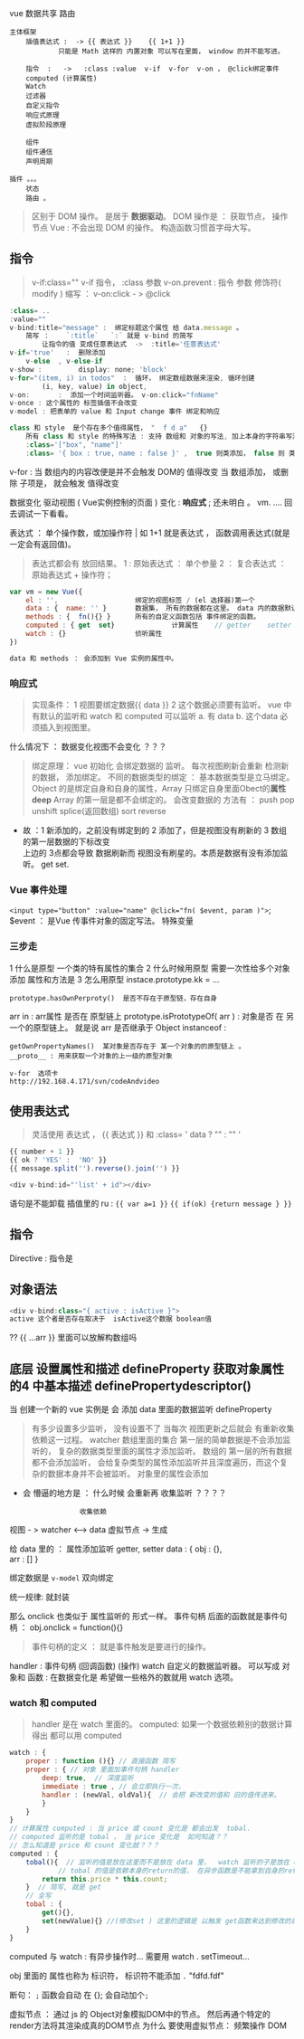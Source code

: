 
vue 
    数据共享
    路由

    主体框架
        插值表达式 :  -> {{ 表达式 }}    {{ 1+1 }}
                只能是 Math 这样的 内置对象 可以写在里面， window 的并不能写进。 

        指令  :   ->   :class :value  v-if  v-for  v-on ， @click绑定事件
        computed (计算属性)
        Watch
        过滤器
        自定义指令
        响应式原理
        虚拟阶段原理

        组件
        组件通信
        声明周期

    插件 。。。 
        状态
        路由 。 

> 区别于 DOM 操作。 是居于 **数据驱动**。
> DOM 操作是 ： 获取节点， 操作节点
> Vue : 不会出现 DOM 的操作。 
构造函数习惯首字母大写。 

## 指令
> v-if:class=""       v-if 指令，     :class 参数
> v-on.prevent  : 指令  参数   修饰符( modify )
> 缩写 ：  v-on:click - >  @click

```js
:class= ..
:value="" 
v-bind:title="message" :  绑定标题这个属性 给 data.message 。 
    简写 ：    `:title`   `:` 就是 v-bind 的简写
        让指令的值 变成任意表达式  ->  :title='任意表达式'
v-if='true'   :  删除添加
    v-else  , v-else-if
v-show :         display: none; 'block'
v-for="(item, i) in todos"  :  循环， 绑定数组数据来渲染, 循环创建
        (i, key, value) in object,  
v-on:       :  添加一个时间监听器。 v-on:click="fnName"
v-once : 这个属性的 标签插值不会改变
v-model : 把表单的 value 和 Input change 事件 绑定和响应

class 和 style  是个存在多个值得属性， "  f d a"   {} 
    所有 class 和 style 的特殊写法 : 支持 数组和 对象的写法, 加上本身的字符串写法。 
    :class='["box", "name"]'
    :class= '{ box : true, name : false }' ,  true 则类添加， false 则 类remove
```
v-for :  当 数组内的内容改便是并不会触发 DOM的 值得改变
         当 数组添加， 或删除 子项是， 就会触发 值得改变


数据变化 驱动视图 ( Vue实例控制的页面 ) 变化  :  **响应式** ; 还未明白 。 
vm.  ....  回去调试一下看看。 

表达式 ： 单个操作数，或加操作符  |  如 1+1 就是表达式 ， 函数调用表达式(就是一定会有返回值)。 
> 表达式都会有 放回结果。 
    1 : 原始表达式 ： 单个参量
    2 ： 复合表达式 ： 原始表达式 + 操作符；   

```js 
var vm = new Vue({
    el : '',                   绑定的视图标签 / (el 选择器)第一个
    data : {  name: '' }       数据集， 所有的数据都在这里。 data 内的数据默认都是响应式的。 数据变化驱动视图变化。
    methods : {  fn(){} }      所有的自定义函数包括 事件绑定的函数。  
    computed : { get  set}              计算属性    // getter    setter
    watch : {}                 侦听属性
})

data 和 methods ： 会添加到 Vue 实例的属性中。 
```
### 响应式
> 实现条件：  1 视图要绑定数据{{ data }}  2 这个数据必须要有监听。 vue 中有默认的监听和 watch 和 computed 可以监听
    a. 有 data 
    b. 这个data 必须插入到视图里。

什么情况下 ： 数据变化视图不会变化 ？？？ 
> 绑定原理： vue 初始化 会绑定数据的 监听。 每次视图刷新会重新 检测新的数据， 添加绑定。
> 不同的数据类型的绑定 ：  基本数据类型是立马绑定。  Object 的是绑定自身和自身的属性，Array 只绑定自身里面Obect的**属性 deep**  Array 的第一层是都不会绑定的。 
> 会改变数据的 方法有 ：  push pop unshift splice(返回数组)  sort reverse

- 故 ：1  新添加的，之前没有绑定到的   2 添加了，但是视图没有刷新的  3 数组的第一层数据的下标改变   
上边的 3点都会导致 数据刷新而 视图没有刷星的。本质是数据有没有添加监听。 get set.



### Vue 事件处理
`<input type="button" :value="name" @click="fn( $event, param )">`;
    $event ： 是Vue 传事件对象的固定写法。 特殊变量


### 三步走

1 什么是原型
    一个类的特有属性的集合
2 什么时候用原型
    需要一次性给多个对象添加 属性和方法是
3 怎么用原型
    instace.prototype.kk = ... 


    prototype.hasOwnPerproty()  是否不存在于原型链，存在自身
arr    in :  arr属性 是否在 原型链上 
    prototype.isPrototypeOf( arr )    :  对象是否 在 另一个的原型链上。 就是说  arr  是否继承于 Object
    instanceof  : 

    getOwnPropertyNames()  某对象是否存在于 某一个对象的的原型链上 。  
    __proto__ : 用来获取一个对象的上一级的原型对象

    v-for  选项卡
    http://192.168.4.171/svn/codeAndvideo

##  使用表达式
> 灵活使用 表达式 ， {{  表达式 }}   和  :class= ' data ? "" : "" ' 

```js
{{ number + 1 }}
{{ ok ? 'YES' :  'NO' }}
{{ message.split('').reverse().join('') }}

<div v-bind:id="'list' + id"></div>
```

语句是不能卸载 插值里的 ru  : `{{ var a=1 }}`  `{{ if(ok) {return message } }}`

## 指令
Directive  : 指令是


## 对象语法

```js
<div v-bind:class="{ active : isActive }">    
active 这个者是否存在取决于  isActive这个数据 boolean值
```

?? {{ ...arr }}  里面可以放解构数组吗

## 底层 设置属性和描述 defineProperty  获取对象属性的4 中基本描述 definePropertydescriptor()

当 创建一个新的  vue 实例是 会 添加  data  里面的数据监听 defineProperty 
> 有多少设置多少监听，  没有设置不了
> 当每次 视图更新之后就会 有重新收集依赖这一过程。 watcher
> 数组里面的集合  第一层的简单数据是不会添加监听的， 复杂的数据类型里面的属性才添加监听。 
> 数组的 第一层的所有数据都不会添加监听， 会给复杂类型的属性添加监听并且深度遍历，而这个复杂的数据本身并不会被监听。
> 对象里的属性会添加

-  会 懵逼的地方是 ： 什么时候 会重新再 收集监听 ？？？？  

                     收集依赖    
视图 - >   watcher   <--> data
虚拟节点 -> 生成 


给 data 里的 ： 属性添加监听  getter, setter
data : {
    obj : {},    
    arr : []
}

绑定数据是  `v-model` 双向绑定

统一规律: 就封装

那么  onclick   也类似于 属性监听的 形式一样。 
事件句柄 后面的函数就是事件句柄 ：   obj.onclick = function(){}
> 事件句柄的定义 ： 就是事件触发是要进行的操作。

handler : 事件句柄  (回调函数)   (操作)
watch 自定义的数据监听器。   可以写成 对象和 函数 
: 在数据变化是 希望做一些格外的数就用 watch 选项。 

### watch 和 computed
> handler 是在 watch 里面的。
computed:     如果一个数据依赖别的数据计算得出 都可以用 computed 
```js
watch : {
    proper : function (){} // 直接函数 简写
    proper : { // 对象 里面加事件句柄 handler  
        deep: true,  // 深度监听
        immediate : true , // 会立即执行一次， 
        handler : (newVal, oldVal){  // 会把 新改变的值和 旧的值传进来。
        }
    }
}
// 计算属性 computed : 当 price 或 count 变化是 都会出发  tobal. 
// computed 监听的是 tobal ， 当 price 变化是  如何知道？？ 
// 怎么知道是 price 和 count 变化就？？？ 
computed : {  
    tobal(){  // 监听的值是放在这里而不是放在 data 里，  watch 监听的子是放在 data 里的， 差别还有很多
            // tobal 的值是依赖本身的return的值， 在异步函数是不能拿到自身的return 的。 就不能操作异步函数
        return this.price * this.count;
    }  // 简写, 就是 get
    // 全写
    tobal : {
        get(){},
        set(newValue){} //(修改set ) 这里的逻辑是 以触发 get函数来达到修改的目的的。 有点麻烦
    }
}
```
computed 与 watch : 有异步操作时... 需要用 watch .
setTimeout... 


obj 里面的 属性也称为 标识符，  标识符不能添加 `.`   "fdfd.fdf"

断句： `;`  函数会自动 在 {};  会自动加个`;`

虚拟节点 ：  通过 js 的 Object对象模拟DOM中的节点。 然后再通个特定的render方法将其渲染成真的DOM节点
为什么 要使用虚拟节点： 
    频繁操作 DOM 



